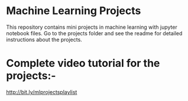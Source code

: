 # Machine Learning Projects
This repository contains mini projects in machine learning with jupyter notebook files.
Go to the projects folder and see the readme for detailed instructions about the projects.

# Complete video tutorial for the projects:-
http://bit.ly/mlprojectsplaylist

